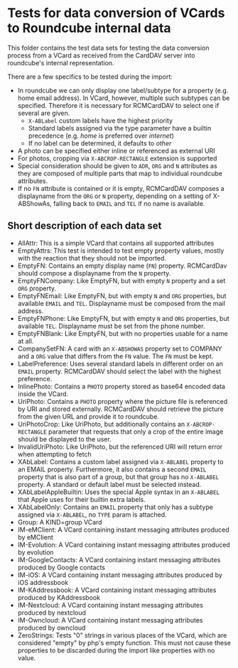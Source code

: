 # Tests for data conversion of VCards to Roundcube internal data

This folder contains the test data sets for testing the data conversion process from a VCard as received from the
CardDAV server into roundcube's internal representation.

There are a few specifics to be tested during the import:

- In roundcube we can only display one label/subtype for a property (e.g. home email address). In VCard, however,
  multiple such subtypes can be specified. Therefore it is necessary for RCMCardDAV to select one if several are given.
  - `X-ABLabel` custom labels have the highest priority
  - Standard labels assigned via the type parameter have a builtin precedence (e.g. _home_ is preferred over _internet_)
  - If no label can be determined, it defaults to _other_
- A photo can be specified either inline or referenced as external URI
- For photos, cropping via `X-ABCROP-RECTANGLE` extension is supported
- Special consideration should be given to `ADR`, `ORG` and `N` attributes as they are composed of multiple parts that
  map to individual roundcube attributes.
- If no `FN` attribute is contained or it is empty, RCMCardDAV composes a displayname from the `ORG` or `N` property,
  depending on a setting of X-ABShowAs,  falling back to `EMAIL` and `TEL` if no name is available.

## Short description of each data set

- AllAttr: This is a simple VCard that contains all supported attributes
- EmptyAttrs: This test is intended to test empty property values, mostly with the reaction that they should not be
  imported.
- EmptyFN: Contains an empty display name (`FN`) property. RCMCardDav should compose a displayname from the `N`
  property.
- EmptyFNCompany: Like EmptyFN, but with empty `N` property and a set `ORG` property.
- EmptyFNEmail: Like EmptyFN, but with empty `N` and `ORG` properties, but available `EMAIL` and `TEL`. Displayname must
  be composed from the mail address.
- EmptyFNPhone: Like EmptyFN, but with empty `N` and `ORG` properties, but available `TEL`. Displayname must be set from
  the phone number.
- EmptyFNBlank: Like EmptyFN, but with no properties usable for a name at all.
- CompanySetFN: A card with an `X-ABSHOWAS` property set to COMPANY and a `ORG` value that differs from the `FN` value.
  The `FN` must be kept.
- LabelPreference: Uses several standard labels in different order on an `EMAIL` property. RCMCardDAV should select the
  label with the highest preference.
- InlinePhoto: Contains a `PHOTO` property stored as base64 encoded data inside the VCard.
- UriPhoto: Contains a `PHOTO` property where the picture file is referenced by URI and stored externally. RCMCardDAV
  should retrieve the picture from the given URL and provide it to roundcube.
- UriPhotoCrop: Like UriPhoto, but additionally contains an `X-ABCROP-RECTANGLE` parameter that requests that only a
  crop of the entire image should be displayed to the user.
- InvalidUriPhoto: Like UriPhoto, but the referenced URI will return error when attempting to fetch
- XAbLabel: Contains a custom label assigned via `X-ABLABEL` property to an EMAIL property. Furthermore, it also
  contains a second `EMAIL` property that is also part of a group, but that group has no `X-ABLABEL` property. A
  standard or default label must be selected instead.
- XAbLabelAppleBuiltin: Uses the special Apple syntax in an `X-ABLABEL` that Apple uses for their builtin extra labels.
- XAbLabelOnly: Contains an `EMAIL` property that only has a subtype assigned via `X-ABLABEL`, no `TYPE` param is
  attached.
- Group: A KIND=group VCard
- IM-eMClient: A VCard containing instant messaging attributes produced by eMClient
- IM-Evolution: A VCard containing instant messaging attributes produced by evolution
- IM-GoogleContacts: A VCard containing instant messaging attributes produced by Google contacts
- IM-iOS: A VCard containing instant messaging attributes produced by iOS addressbook
- IM-KAddressbook: A VCard containing instant messaging attributes produced by KAddressbook
- IM-Nextcloud: A VCard containing instant messaging attributes produced by nextcloud
- IM-Owncloud: A VCard containing instant messaging attributes produced by owncloud
- ZeroStrings: Tests "0" strings in various places of the VCard, which are considered "empty" by php's empty function.
  This must not cause these properties to be discarded during the import like properties with no value.


